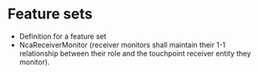 # Feature sets

- Definition for a feature set
- NcaReceiverMonitor (receiver monitors shall maintain their 1-1 relationship between their role and the touchpoint receiver entity they monitor).
